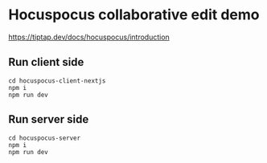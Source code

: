 # Hocuspocus collaborative edit demo

https://tiptap.dev/docs/hocuspocus/introduction

## Run client side

```
cd hocuspocus-client-nextjs
npm i
npm run dev
```

## Run server side

```
cd hocuspocus-server
npm i
npm run dev
```
